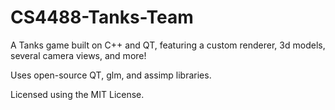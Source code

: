 # CS4488-Tanks-Team
A Tanks game built on C++ and QT, featuring a custom renderer, 3d models, 
several camera views, and more!

Uses open-source QT, glm, and assimp libraries.

Licensed using the MIT License.